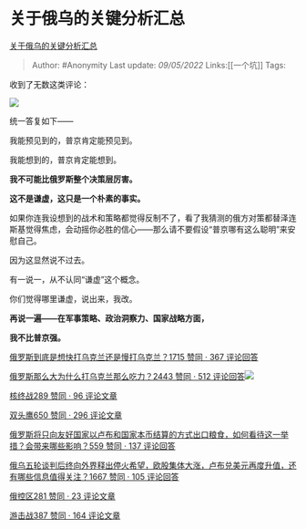 # 关于俄乌的关键分析汇总
[关于俄乌的关键分析汇总](https://zhuanlan.zhihu.com/p/496149748)


> Author: #Anonymity 
> Last update: *09/05/2022* 
> Links:[[一个坑]]
> Tags: 

收到了无数这类评论：

![](https://pic3.zhimg.com/v2-d01eee7c7400240535ec318a21ac1306_b.jpg)

统一答复如下——

我能预见到的，普京肯定能预见到。

我能想到的，普京肯定能想到。

  

**我不可能比俄罗斯整个决策层厉害。**

**这不是谦虚，这只是一个朴素的事实。**

  

如果你连我设想到的战术和策略都觉得反制不了，看了我猜测的俄方对策都替泽连斯基觉得焦虑，会动摇你必胜的信心——那么请不要假设“普京哪有这么聪明”来安慰自己。

因为这显然说不过去。

  

有一说一，从不认同“谦虚”这个概念。

你们觉得哪里谦虚，说出来，我改。

  

**再说一遍——在军事策略、政治洞察力、国家战略方面，**

**我不比普京强。**

  

  

[俄罗斯到底是想快打乌克兰还是慢打乌克兰？1715 赞同 · 367 评论回答](https://www.zhihu.com/question/522469201/answer/2400755721)

  

[俄罗斯那么大为什么打乌克兰那么吃力？2443 赞同 · 512 评论回答![](https://pic4.zhimg.com/v2-b24dc509e6910f8310b44848ab6f975b_120x160.jpg)](https://www.zhihu.com/question/519066714/answer/2426127720)

  

[核终战289 赞同 · 96 评论文章](https://zhuanlan.zhihu.com/p/484578437)

  

[双头鹰650 赞同 · 296 评论文章](https://zhuanlan.zhihu.com/p/488423249)

  

[俄罗斯将只向友好国家以卢布和国家本币结算的方式出口粮食，如何看待这一举措？会带来哪些影响？559 赞同 · 137 评论回答](https://www.zhihu.com/question/525408564/answer/2420654049)

  

[俄乌五轮谈判后终向外界释出停火希望，欧股集体大涨，卢布兑美元再度升值，还有哪些信息值得关注？1667 赞同 · 105 评论回答](https://www.zhihu.com/question/524948826/answer/2414690445)

  

[俄控区281 赞同 · 23 评论文章](https://zhuanlan.zhihu.com/p/489524293)

  

[游击战387 赞同 · 164 评论文章](https://zhuanlan.zhihu.com/p/489425581)